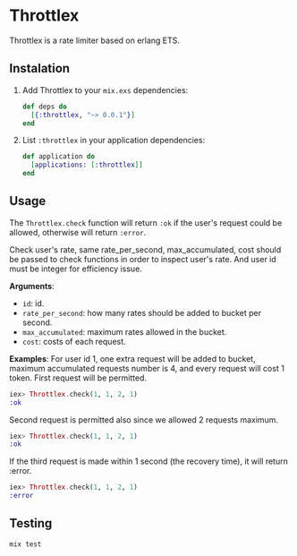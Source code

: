 # Throttlex

Throttlex is a rate limiter based on erlang ETS.

## Instalation
1. Add Throttlex to your `mix.exs` dependencies:

    ```elixir
    def deps do
      [{:throttlex, "~> 0.0.1"}]
    end
    ```

2. List `:throttlex` in your application dependencies:

    ```elixir
    def application do
      [applications: [:throttlex]]
    end
    ```

## Usage

The `Throttlex.check` function will return `:ok` if the user's request could be allowed, otherwise will return `:error`.

Check user's rate, same rate_per_second, max_accumulated, cost should be passed to check functions
in order to inspect user's rate. And user id must be integer for efficiency issue.

**Arguments**:
 - `id`: id.
 - `rate_per_second`: how many rates should be added to bucket per second.
 - `max_accumulated`: maximum rates allowed in the bucket.
 - `cost`: costs of each request.

**Examples**:
  For user id 1, one extra request will be added to bucket, maximum accumulated requests number
  is 4, and every request will cost 1 token. First request will be permitted.

  ```elixir
  iex> Throttlex.check(1, 1, 2, 1)
  :ok
  ```

  Second request is permitted also since we allowed 2 requests maximum.

  ```elixir
  iex> Throttlex.check(1, 1, 2, 1)
  :ok
  ```

  If the third request is made within 1 second (the recovery time), it will return :error.

  ```elixir
  iex> Throttlex.check(1, 1, 2, 1)
  :error
  ```

## Testing

```elixir
mix test
```

